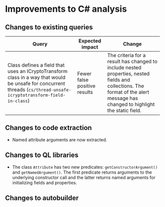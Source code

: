 # Improvements to C# analysis

## Changes to existing queries

| **Query**                    | **Expected impact**    | **Change**                        |
|------------------------------|------------------------|-----------------------------------|
| Class defines a field that uses an ICryptoTransform class in a way that would be unsafe for concurrent threads (`cs/thread-unsafe-icryptotransform-field-in-class`) | Fewer false positive results | The criteria for a result has changed to include nested properties, nested fields and collections. The format of the alert message has changed to highlight the static field. |

## Changes to code extraction

* Named attribute arguments are now extracted.

## Changes to QL libraries

* The class `Attribute` has two new predicates: `getConstructorArgument()` and `getNamedArgument()`. The first predicate returns arguments to the underlying constructor call and the latter returns named arguments for initializing fields and properties.

## Changes to autobuilder
